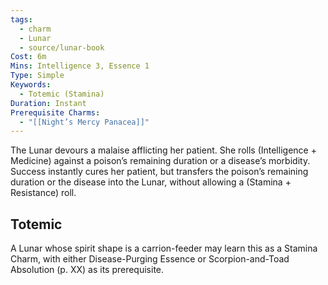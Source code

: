```yaml
---
tags:
  - charm
  - Lunar
  - source/lunar-book
Cost: 6m
Mins: Intelligence 3, Essence 1
Type: Simple
Keywords:
  - Totemic (Stamina)
Duration: Instant
Prerequisite Charms:
  - "[[Night’s Mercy Panacea]]"
---
```

The Lunar devours a malaise afflicting her patient. She rolls (Intelligence + Medicine) against a poison’s remaining duration or a disease’s morbidity. Success instantly cures her patient, but transfers the poison’s remaining duration or the disease into the Lunar, without allowing a (Stamina + Resistance) roll. 
## Totemic 

A Lunar whose spirit shape is a carrion-feeder may learn this as a Stamina Charm, with either Disease-Purging Essence or Scorpion-and-Toad Absolution (p. XX) as its prerequisite.
